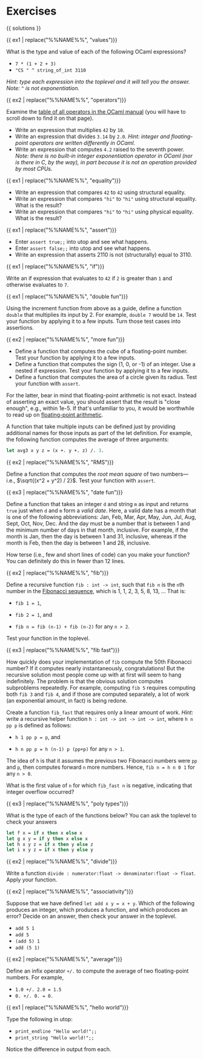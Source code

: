 # Exercises

{{ solutions }}

<!--------------------------------------------------------------------------->
{{ ex1 | replace("%%NAME%%", "values")}}

What is the type and value of each of the following OCaml expressions?

* `7 * (1 + 2 + 3)`
* `"CS " ^ string_of_int 3110`

*Hint: type each expression into the toplevel and it will tell you the answer.
Note: `^` is not exponentiation.*

<!--------------------------------------------------------------------------->
{{ ex2 | replace("%%NAME%%", "operators")}}

Examine the [table of all operators in the OCaml manual][ops] (you will have to
scroll down to find it on that page).

* Write an expression that multiplies `42` by `10`.
* Write an expression that divides `3.14` by `2.0`. *Hint: integer and
  floating-point operators are written differently in OCaml.*
* Write an expression that computes `4.2` raised to the seventh power. *Note:
  there is no built-in integer exponentiation operator in OCaml (nor is there in
  C, by the way), in part because it is not an operation provided by most CPUs.*

[ops]: http://ocaml.org/manual/expr.html

<!--------------------------------------------------------------------------->
{{ ex1 | replace("%%NAME%%", "equality")}}

* Write an expression that compares `42` to `42` using structural equality.
* Write an expression that compares `"hi"` to `"hi"` using structural equality.
  What is the result?
* Write an expression that compares `"hi"` to `"hi"` using physical equality.
  What is the result?

<!--------------------------------------------------------------------------->
{{ ex1 | replace("%%NAME%%", "assert")}}

* Enter `assert true;;` into utop and see what happens.
* Enter `assert false;;` into utop and see what happens.
* Write an expression that asserts 2110 is not (structurally) equal to 3110.

<!--------------------------------------------------------------------------->
{{ ex1 | replace("%%NAME%%", "if")}}

Write an if expression that evaluates to `42` if `2` is greater than `1` and
otherwise evaluates to `7`.

<!--------------------------------------------------------------------------->
{{ ex1 | replace("%%NAME%%", "double fun")}}

Using the increment function from above as a guide, define a function `double`
that multiplies its input by 2. For example, `double 7` would be `14`. Test your
function by applying it to a few inputs. Turn those test cases into assertions.

<!--------------------------------------------------------------------------->
{{ ex2 | replace("%%NAME%%", "more fun")}}

* Define a function that computes the cube of a floating-point number. Test your
  function by applying it to a few inputs.
* Define a function that computes the sign (1, 0, or -1) of an integer. Use a
  nested if expression. Test your function by applying it to a few inputs.
* Define a function that computes the area of a circle given its radius. Test
  your function with `assert`.

For the latter, bear in mind that floating-point arithmetic is not exact.
Instead of asserting an exact value, you should assert that the result is "close
enough", e.g., within 1e-5. If that's unfamiliar to you, it would be worthwhile
to read up on [floating-point arithmetic][fparith].

[fparith]: https://floating-point-gui.de/

A function that take multiple inputs can be defined just by providing additional
names for those inputs as part of the let definition. For example, the following
function computes the average of three arguments:

```ocaml
let avg3 x y z = (x +. y +. z) /. 3.
```

<!--------------------------------------------------------------------------->
{{ ex2 | replace("%%NAME%%", "RMS")}}

Define a function that computes the *root mean square* of two
numbers&mdash;i.e., $\sqrt{(x^2 + y^2) / 2}$. Test your function with `assert`.

<!--------------------------------------------------------------------------->
{{ ex3 | replace("%%NAME%%", "date fun")}}

Define a function that takes an integer `d` and string `m` as input and returns
`true` just when `d` and `m` form a *valid date*. Here, a valid date has a month
that is one of the following abbreviations: Jan, Feb, Mar, Apr, May, Jun, Jul,
Aug, Sept, Oct, Nov, Dec. And the day must be a number that is between 1 and the
minimum number of days in that month, inclusive. For example, if the month is
Jan, then the day is between 1 and 31, inclusive, whereas if the month is Feb,
then the day is between 1 and 28, inclusive.

How terse (i.e., few and short lines of code) can you make your function? You
can definitely do this in fewer than 12 lines.

<!--------------------------------------------------------------------------->
{{ ex2 | replace("%%NAME%%", "fib")}}

Define a recursive function `fib : int -> int`, such that `fib n` is the `n`th
number in the [Fibonacci sequence][fib], which is 1, 1, 2, 3, 5, 8, 13, ... That
is:

  - `fib 1 = 1`,

  - `fib 2 = 1`, and

  - `fib n = fib (n-1) + fib (n-2)` for any `n > 2`.

Test your function in the toplevel.

[fib]: https://en.wikipedia.org/wiki/Fibonacci_number

<!--------------------------------------------------------------------------->
{{ ex3 | replace("%%NAME%%", "fib fast")}}

How quickly does your implementation of `fib` compute the 50th Fibonacci number?
If it computes nearly instantaneously, congratulations! But the recursive
solution most people come up with at first will seem to hang indefinitely. The
problem is that the obvious solution computes subproblems repeatedly. For
example, computing `fib 5` requires computing both `fib 3` and `fib 4`, and if
those are computed separately, a lot of work (an exponential amount, in fact) is
being redone.

Create a function `fib_fast` that requires only a linear amount of work. *Hint:*
write a recursive helper function `h : int -> int -> int -> int`, where
`h n pp p` is defined as follows:

- `h 1 pp p = p`, and

- `h n pp p = h (n-1) p (pp+p)` for any `n > 1`.

The idea of `h` is that it assumes the previous two Fibonacci numbers were `pp`
and `p`, then computes forward `n` more numbers. Hence, `fib n = h n 0 1` for
any `n > 0`.

What is the first value of `n` for which `fib_fast n` is negative, indicating
that integer overflow occurred?

<!--------------------------------------------------------------------------->
{{ ex3 | replace("%%NAME%%", "poly types")}}

What is the type of each of the functions below?  You can ask the toplevel to check
your answers

```ocaml
let f x = if x then x else x
let g x y = if y then x else x
let h x y z = if x then y else z
let i x y z = if x then y else y
```

<!--------------------------------------------------------------------------->
{{ ex2 | replace("%%NAME%%", "divide")}}

Write a function `divide : numerator:float -> denominator:float -> float`. Apply
your function.

<!--------------------------------------------------------------------------->
{{ ex2 | replace("%%NAME%%", "associativity")}}

Suppose that we have defined `let add x y = x + y`. Which of the following
produces an integer, which produces a function, and which produces an error?
Decide on an answer, then check your answer in the toplevel.

* `add 5 1`
* `add 5`
* `(add 5) 1`
* `add (5 1)`

<!--------------------------------------------------------------------------->
{{ ex2 | replace("%%NAME%%", "average")}}

Define an infix operator `+/.` to compute the average of two
floating-point numbers.  For example,

* `1.0 +/. 2.0 = 1.5`
* `0. +/. 0. = 0.`

<!--------------------------------------------------------------------------->
{{ ex1 | replace("%%NAME%%", "hello world")}}

Type the following in utop:

- `print_endline "Hello world!";;`
- `print_string "Hello world!";;`

Notice the difference in output from each.
